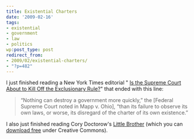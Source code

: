 ```yaml
---
title: Existential Charters
date: '2009-02-16'
tags:
- existential
- government
- law
- politics
wp:post_type: post
redirect_from:
- 2009/02/existential-charters/
- "?p=482"
---
```


I just finished reading a New York Times editorial " [Is the Supreme Court About to Kill Off the Exclusionary Rule?](http://www.nytimes.com/2009/02/16/opinion/16mon4.html?partner=rss&emc=rss)" that ended with this line:

>

> “Nothing can destroy a government more quickly,” the [Federal Supreme Court noted in Mapp v. Ohio], “than its failure to observe its own laws, or worse, its disregard of the charter of its own existence.”

I also just finished reading Cory Doctorow's [Little Brother](http://www.amazon.com/Little-Brother-Cory-Doctorow/dp/0765319853?tag=particculturf-20) (which you can [download free](http://www.feedbooks.com/book/2466) under Creative Commons).
